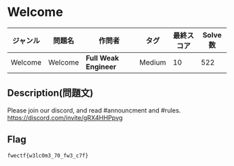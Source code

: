 # Welcome

|ジャンル|問題名|作問者|タグ|最終スコア|Solve数|
|---|---|---|---|---|---|
|Welcome|Welcome|**Full Weak Engineer**|Medium|10|522|
## Description(問題文)

Please join our discord, and read #announcment and #rules. https://discord.com/invite/gRX4HHPpvg

## Flag

`fwectf{w3lc0m3_70_fw3_c7f}`

